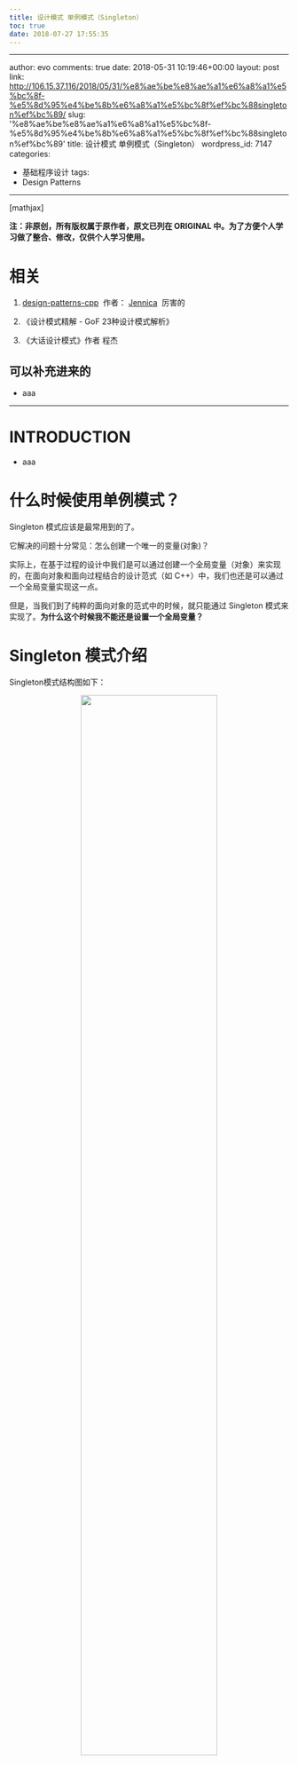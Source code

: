 ```yaml
---
title: 设计模式 单例模式（Singleton）
toc: true
date: 2018-07-27 17:55:35
---
```

---
author: evo
comments: true
date: 2018-05-31 10:19:46+00:00
layout: post
link: http://106.15.37.116/2018/05/31/%e8%ae%be%e8%ae%a1%e6%a8%a1%e5%bc%8f-%e5%8d%95%e4%be%8b%e6%a8%a1%e5%bc%8f%ef%bc%88singleton%ef%bc%89/
slug: '%e8%ae%be%e8%ae%a1%e6%a8%a1%e5%bc%8f-%e5%8d%95%e4%be%8b%e6%a8%a1%e5%bc%8f%ef%bc%88singleton%ef%bc%89'
title: 设计模式 单例模式（Singleton）
wordpress_id: 7147
categories:
- 基础程序设计
tags:
- Design Patterns
---

<!-- more -->

[mathjax]

**注：非原创，所有版权属于原作者，原文已列在 ORIGINAL 中。为了方便个人学习做了整合、修改，仅供个人学习使用。**


# 相关






  1. [design-patterns-cpp](https://github.com/yogykwan/design-patterns-cpp)  作者： [Jennica](http://jennica.space/)  厉害的


  2. 《设计模式精解 - GoF 23种设计模式解析》


  3. 《大话设计模式》作者 程杰




## 可以补充进来的






  * aaa





* * *





# INTRODUCTION






  * aaa





# 什么时候使用单例模式？


Singleton 模式应该是最常用到的了。

它解决的问题十分常见：怎么创建一个唯一的变量(对象)？

实际上，在基于过程的设计中我们是可以通过创建一个全局变量（对象）来实现的，在面向对象和面向过程结合的设计范式（如 C++）中，我们也还是可以通过一个全局变量实现这一点。

但是，当我们到了纯粹的面向对象的范式中的时候，就只能通过 Singleton 模式来实现了。**为什么这个时候我不能还是设置一个全局变量？**


# Singleton 模式介绍


Singleton模式结构图如下：


<p align="center">
    <img width="70%" height="70%" src="http://images.iterate.site/blog/image/180727/gk9emjI3C9.png?imageslim">
</p>

可以看到，我们是通过维护一个 static 的成员变量来记录这个唯一的对象实例的。然后通过提供一个 staitc 的接口 instance 来获得这个唯一的实例。


# 完整代码




## 代码如下


singleton.h：


    #ifndef DESIGN_PATTERNS_SINGLETON_H
    #define DESIGN_PATTERNS_SINGLETON_H


    #include <thread>
    #include <mutex>

    class Singleton {
    private:
      Singleton() {};
    public:
      static Singleton* GetInstance();

    private:
      static Singleton* instance;
      static std::mutex mtx;
    };


    #endif //DESIGN_PATTERNS_SINGLETON_H



singleton.cpp：


    #include "singleton.h"

    // 初始化 static 变量
    Singleton* Singleton::instance = NULL;
    std::mutex Singleton::mtx;

    //这个锁是不是有问题的，确认下
    Singleton* Singleton::GetInstance() {
        if (instance == NULL) {
            mtx.lock();
            if (instance == NULL) {
                instance = new Singleton();
            }
            mtx.unlock();
        }
        return instance;
    }


main.cpp：


    #include "singleton.h"


    int main() {

        Singleton* instance1;
        Singleton* instance2;

        instance1 = Singleton::GetInstance();
        instance2 = Singleton::GetInstance();

        delete instance1;
        if (instance1 != instance2) {
            delete instance2;
        }

        return 0;
    }


**确认下，这个锁写的是不是 OK 的。**


## 代码说明


有一点需要注意：由于 Singleton 不能被实例化，因此 我们将其构造函数声明为 protected 或者直接声明为 private 。




# Singleton 的优缺点


Singleton 模式在开发中经常用到，比如：




  * 因为有些变量必须是唯一的，比如说打印机的实例等。


  * 比如某个线程要是唯一的。


  * 有时候，某个 Factory（AbstractFactory）也要是唯一的，比如说连接数据库的时候，factory 可能对应了 sql 和 access，但是我们同一个时刻只会对应一个 ，这时候也会用到 singleton 。


**感觉对 singleton 的理解还是不够，要再不从下，比如有什么特殊的东西或者例子，也要整合进来。**








前几天因为某些事情，和在 ATC 工作的一位朋友 S 聊了些技术方面的问题。S在学校 的时候就是很，那种传说中的 N 人，S在 Review 我之前写的 Visual CMCS的一些代码，就 问到其中一个类为什么要使用 Singleton 模式？代码是几个月前写的，写的时候正是自己对 设计模式有一些学习积累和思考的时候，因此里面用到了不少的设计模式。当时简单的考虑 就是因为那是一个工厂类，我在程序生命周期内仅需要一个该工厂类的对象就可以了，因此 很直观地使用了 Singleton模式。当然我当时的回答就是因为仅需要提供一个对象就可以，S 马上就问那为什么不用一个全局变量来实现？我知道，在纯面向对象支持的编程语言（例如

C#Java）中，这个问题可以很简单地理解为没有全局变量这样一个概念支持，但是对于向 C++等这种支持面向过程的编程语言中这个回答就不是很合适了（至少像在找借口）。

实际上这个问题的答案并不重要（虽然是这个文档的主题），更加重要的是我们在作设 计的时候实际上要好好综合考虑，为什么要使用这种设计模式，也就是要防止滥用设计模式 的情况。Singleton模式可能可以说是最简单的设计模式了，其应用的场景和示例实在是没 有太多可以再重复，但是以下的两个问题还是需要我们进一步的审视：

1）    Singleton模式 VS 全局变量。很多情况下，我们使用 Singleton 模式达到的效果和 全局变量达到的效果类似。但是，全局变量不能防止实例化多个对象。GoF在《设计模式》 中给出了 Singleton 模式的意图“保证一个类仅有一个对象，并提供一个访问它的全局访问 点”，因此全局变量可以达到后面半句的效果，但是却不能保证仅有一个对象被实例化。另 外，使用全局变量将使得对象在无论是否用到都要被创建，而 Singleton 模式则没有这个瑕 疵。

2）    Singleton的子类化问题。一般来说 Singleton 的子类并不是 Singleton，因此在保证 Singleton的正确子类化，在实现上要注意以下几点（C++实现）：

①    父类 Singleton 的构造函数为 Protected，目的是为了要让 Singleton 子类访问，而

不让 Client 程序访问（防止被其他方式实例化类）;Singleton子类构造函数声明为 private

或者 protected，并且将父类 Singleton 声明为子类 Singleton 的友元，目的是在父类

Singleton中可以实例化子类 Singleton，而 Client 程序不可访问（防止被其他方式实例

化类）。

②    我们必须改写父类 Singleton 中的 Instance 方法（获得唯一实例方法）。因为 Instance

是 static 的成眼函数，不能以多态的方式实现之。因此我们必须在父类 Singleton 中就是

提供真正实例化 Singleton 子类的信息。我们可以通过到某一个专门的地方获取 Singleton

子类的信息，例如提供一个获取函数，在 Instance 实例化 Singleton 子类之前获得这个

信息，再根据这个信息去实例化具体的 Singleton 子类。我这里提供的示例程序中是，

提供一个全局的 GetSingletionType （），返回应该实例化的 Singleton 具体子类。具体的

实现则是是通过随机数来确定的方式，详细请参看代码。以下就将整个代码给出：





* * *





# COMMENT






  1. 单例模式：让类自身保证它只有一个实例，并提供一个全局访问点。


  2. 多线程下单例模式可能失效，需要采取双重锁定的的方式，确保被锁定的代码同一时刻只被一个进程访问。


  3. 饿汉式单例：即静态初始化方式，在类初始化时产生私有单例对象，会提前占用资源；渴汉式单例：在第一次被引用时将自己初始化，会产生多线程访问安全问题，需要添加双重锁定。
